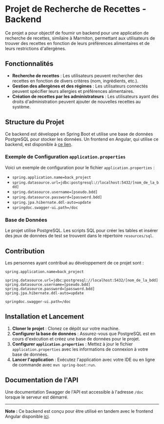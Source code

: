 # Projet de Recherche de Recettes - Backend

Ce projet a pour objectif de fournir un backend pour une application de recherche de recettes, similaire à Marmiton, permettant aux utilisateurs de trouver des recettes en fonction de leurs préférences alimentaires et de leurs restrictions d'allergènes.

## Fonctionnalités

- **Recherche de recettes** : Les utilisateurs peuvent rechercher des recettes en fonction de divers critères (nom, ingrédients, etc.).
- **Gestion des allergènes et des régimes** : Les utilisateurs connectés peuvent spécifier leurs allergies et préférences alimentaires.
- **Création de recettes par les administrateurs** : Les utilisateurs ayant des droits d'administration peuvent ajouter de nouvelles recettes au système.

## Structure du Projet

Ce backend est développé en Spring Boot et utilise une base de données PostgreSQL pour stocker les données. Un frontend en Angular, qui utilise ce backend, est disponible à [ce lien](https://github.com/MAGICTNT/file_rouge).

### Exemple de Configuration `application.properties`

Voici un exemple de configuration pour le fichier `application.properties` :

- `spring.application.name=back_project`
- `spring.datasource.url=jdbc:postgresql://localhost:5432/[nom_de_la_bdd]`
- `spring.datasource.username=[pseudo.bdd]`
- `spring.datasource.password=[password.bdd]`
- `spring.jpa.hibernate.ddl-auto=update`
- `springdoc.swagger-ui.path=/doc`

### Base de Données

Le projet utilise PostgreSQL. Les scripts SQL pour créer les tables et insérer des jeux de données de test se trouvent dans le répertoire `resources/sql`.

## Contribution

Les personnes ayant contribué au développement de ce projet sont :

```properties
spring.application.name=back_project

spring.datasource.url=jdbc:postgresql://localhost:5432/[nom_de_la_bdd]
spring.datasource.username=[pseudo.bdd]
spring.datasource.password=[password.bdd]
spring.jpa.hibernate.ddl-auto=update

springdoc.swagger-ui.path=/doc
```

## Installation et Lancement

1. **Cloner le projet** : Clonez ce dépôt sur votre machine.
2. **Configurer la base de données** : Assurez-vous que PostgreSQL est en cours d'exécution et créez une base de données pour le projet.
3. **Configurer `application.properties`** : Mettez à jour le fichier `application.properties` avec les informations de connexion à votre base de données.
4. **Lancer l'application** : Exécutez l'application avec votre IDE ou en ligne de commande avec `mvn spring-boot:run`.

## Documentation de l'API

Une documentation Swagger de l'API est accessible à l'adresse `/doc` lorsque le serveur est démarré.

---

**Note :** Ce backend est conçu pour être utilisé en tandem avec le frontend Angular disponible [ici](https://github.com/MAGICTNT/file_rouge).
